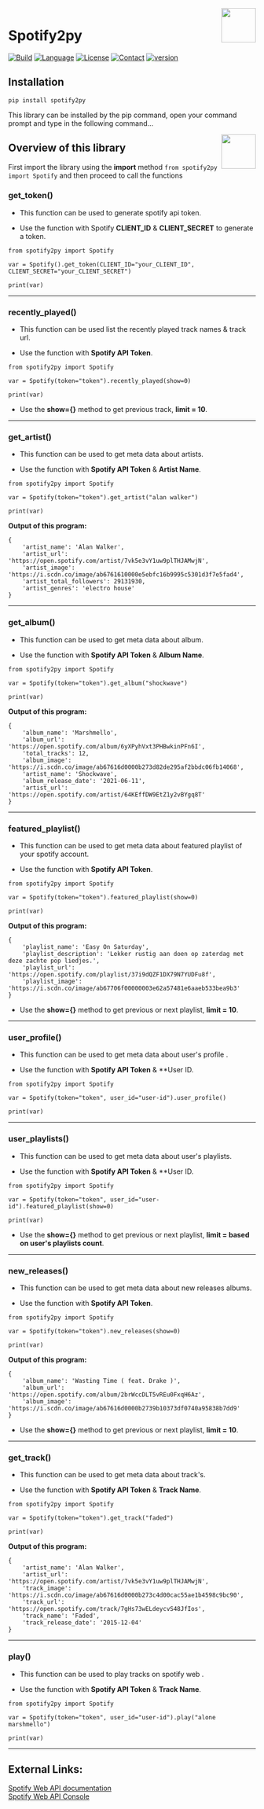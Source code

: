 <img src="https://image.flaticon.com/icons/png/512/2111/2111685.png" width="70px" align="right">

# Spotify2py

[![Build](https://img.shields.io/badge/Build-Passing-red?style=for-the-badge&logo=appveyor)]()
[![Language](https://img.shields.io/badge/Written%20Language-Python-9cf?style=for-the-badge)](https://python.org/about/)
[![License](https://img.shields.io/badge/License-MIT-orange?style=for-the-badge)](https://raw.githubusercontent.com/sijey-praveen/PaperPro/Sijey/LICENSE)
[![Contact](https://img.shields.io/badge/Contact-EMail-blue?style=for-the-badge)](mailto:cjpraveen@hotmail.com)
[![version](https://img.shields.io/badge/spotify%20web%20api-v1-green?style=for-the-badge)](mailto:cjpraveen@hotmail.com)

## Installation

```pip install spotify2py```

This library can be installed by the pip command, open your command prompt and type in the following command...

<img src="https://image.flaticon.com/icons/png/512/2111/2111685.png" width="70px" align="right">

## Overview of this library

First import the library using the **import** method `from spotify2py import Spotify` and then proceed to call the functions

### get_token()
- This function can be used to generate spotify api token.

- Use the function with Spotify **CLIENT_ID** & **CLIENT_SECRET** to generate a token.

```
from spotify2py import Spotify

var = Spotify().get_token(CLIENT_ID="your_CLIENT_ID", CLIENT_SECRET="your_CLIENT_SECRET")

print(var)
```

<hr>

### recently_played()
- This function can be used list the recently played track names & track url.

- Use the function with **Spotify API Token**.

```
from spotify2py import Spotify

var = Spotify(token="token").recently_played(show=0)

print(var)
```

- Use the **show={}** method to get previous track, **limit = 10**.

<hr>

### get_artist()
- This function can be used to get meta data about artists.

- Use the function with **Spotify API Token** & **Artist Name**.

```
from spotify2py import Spotify

var = Spotify(token="token").get_artist("alan walker")

print(var)
```

**Output of this program:**
```
{
    'artist_name': 'Alan Walker', 
    'artist_url': 'https://open.spotify.com/artist/7vk5e3vY1uw9plTHJAMwjN', 
    'artist_image': 'https://i.scdn.co/image/ab6761610000e5ebfc16b9995c5301d3f7e5fad4', 
    'artist_total_followers': 29131930, 
    'artist_genres': 'electro house'
}
```

<hr>

### get_album()
- This function can be used to get meta data about album.

- Use the function with **Spotify API Token** & **Album Name**.

```
from spotify2py import Spotify

var = Spotify(token="token").get_album("shockwave")

print(var)
```

**Output of this program:**
```
{
    'album_name': 'Marshmello', 
    'album_url': 'https://open.spotify.com/album/6yXPyhVxt3PHBwkinPFn6I', 
    'total_tracks': 12, 
    'album_image': 'https://i.scdn.co/image/ab67616d0000b273d82de295af2bbdc06fb14068', 
    'artist_name': 'Shockwave', 
    'album_release_date': '2021-06-11', 
    'artist_url': 'https://open.spotify.com/artist/64KEffDW9EtZ1y2vBYgq8T'
}
```

<hr>

### featured_playlist()
- This function can be used to get meta data about featured playlist of your spotify account.

- Use the function with **Spotify API Token**.

```
from spotify2py import Spotify

var = Spotify(token="token").featured_playlist(show=0)

print(var)
```

**Output of this program:**
```
{
    'playlist_name': 'Easy On Saturday', 
    'playlist_description': 'Lekker rustig aan doen op zaterdag met deze zachte pop liedjes.', 
    'playlist_url': 'https://open.spotify.com/playlist/37i9dQZF1DX79N7YUDFu8f', 
    'playlist_image': 'https://i.scdn.co/image/ab67706f00000003e62a57481e6aaeb533bea9b3'
}
```

- Use the **show={}** method to get previous or next playlist, **limit = 10**.

<hr>

### user_profile()
- This function can be used to get meta data about user's profile .

- Use the function with **Spotify API Token** & **User ID.

```
from spotify2py import Spotify

var = Spotify(token="token", user_id="user-id").user_profile()

print(var)
```

<hr>

### user_playlists()
- This function can be used to get meta data about user's playlists.

- Use the function with **Spotify API Token** & **User ID.

```
from spotify2py import Spotify

var = Spotify(token="token", user_id="user-id").featured_playlist(show=0)

print(var)
```

- Use the **show={}** method to get previous or next playlist, **limit = based on user's playlists count**.

<hr>

### new_releases()
- This function can be used to get meta data about new releases albums.

- Use the function with **Spotify API Token**.

```
from spotify2py import Spotify

var = Spotify(token="token").new_releases(show=0)

print(var)
```

**Output of this program:**
```
{
    'album_name': 'Wasting Time ( feat. Drake )', 
    'album_url': 'https://open.spotify.com/album/2brWccDLT5vREu0FxqH6Az', 
    'album_image': 'https://i.scdn.co/image/ab67616d0000b2739b10373df0740a95838b7dd9'
}
```

- Use the **show={}** method to get previous or next playlist, **limit = 10**.

<hr>

### get_track()
- This function can be used to get meta data about track's.

- Use the function with **Spotify API Token** & **Track Name**.

```
from spotify2py import Spotify

var = Spotify(token="token").get_track("faded")

print(var)
```

**Output of this program:**
```
{
    'artist_name': 'Alan Walker', 
    'artist_url': 'https://open.spotify.com/artist/7vk5e3vY1uw9plTHJAMwjN', 
    'track_image': 'https://i.scdn.co/image/ab67616d0000b273c4d00cac55ae1b4598c9bc90', 
    'track_url': 'https://open.spotify.com/track/7gHs73wELdeycvS48JfIos', 
    'track_name': 'Faded', 
    'track_release_date': '2015-12-04'
}
```

<hr>

### play()
- This function can be used to play tracks on spotify web .

- Use the function with **Spotify API Token** & **Track Name**.

```
from spotify2py import Spotify

var = Spotify(token="token", user_id="user-id").play("alone marshmello")

print(var)
```

<hr>

## External Links:
<a href="https://developer.spotify.com/documentation/web-api/">Spotify Web API documentation</a>
<br>
<a href="https://developer.spotify.com/console/">Spotify Web API Console</a>

